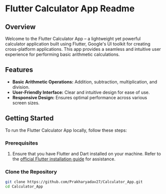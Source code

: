 # Flutter Calculator App Readme

## Overview

Welcome to the Flutter Calculator App – a lightweight yet powerful calculator application built using Flutter, Google's UI toolkit for creating cross-platform applications. This app provides a seamless and intuitive user experience for performing basic arithmetic calculations.

## Features

- **Basic Arithmetic Operations:** Addition, subtraction, multiplication, and division.
- **User-Friendly Interface:** Clear and intuitive design for ease of use.
- **Responsive Design:** Ensures optimal performance across various screen sizes.

## Getting Started

To run the Flutter Calculator App locally, follow these steps:

### Prerequisites

1. Ensure that you have Flutter and Dart installed on your machine. Refer to the [official Flutter installation guide](https://flutter.dev/docs/get-started/install) for assistance.

### Clone the Repository

```bash
git clone https://github.com/Prakharyadav27/Calculator_App.git
cd Calculator_App
